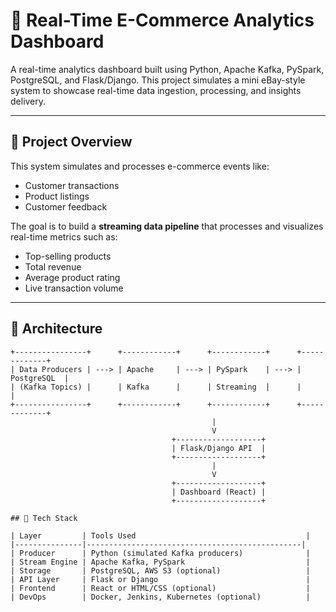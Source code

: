 # 🛒 Real-Time E-Commerce Analytics Dashboard

A real-time analytics dashboard built using Python, Apache Kafka, PySpark, PostgreSQL, and Flask/Django. This project simulates a mini eBay-style system to showcase real-time data ingestion, processing, and insights delivery.

---

## 🚀 Project Overview

This system simulates and processes e-commerce events like:
- Customer transactions
- Product listings
- Customer feedback

The goal is to build a **streaming data pipeline** that processes and visualizes real-time metrics such as:
- Top-selling products
- Total revenue
- Average product rating
- Live transaction volume

---

## 🧱 Architecture

```text
+----------------+      +------------+      +------------+      +-------------+
| Data Producers | ---> | Apache     | ---> | PySpark    | ---> | PostgreSQL  |
| (Kafka Topics) |      | Kafka      |      | Streaming  |      |             |
+----------------+      +------------+      +------------+      +-------------+
                                             |
                                             V
                                    +-------------------+
                                    | Flask/Django API  |
                                    +-------------------+
                                             |
                                             V
                                    +-------------------+
                                    | Dashboard (React) |
                                    +-------------------+

## 🔧 Tech Stack

| Layer         | Tools Used                                      |
|---------------|------------------------------------------------|
| Producer      | Python (simulated Kafka producers)              |
| Stream Engine | Apache Kafka, PySpark                           |
| Storage       | PostgreSQL, AWS S3 (optional)                   |
| API Layer     | Flask or Django                                 |
| Frontend      | React or HTML/CSS (optional)                    |
| DevOps        | Docker, Jenkins, Kubernetes (optional)          |
